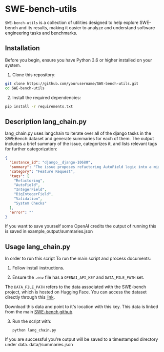 # SWE-bench-utils

`SWE-bench-utils` is a collection of utilities designed to help explore SWE-bench and its results, making it easier to analyze and understand software engineering tasks and benchmarks.

## Installation

Before you begin, ensure you have Python 3.6 or higher installed on your system.

1. Clone this repository:

```bash
git clone https://github.com/yourusername/SWE-bench-utils.git
cd SWE-bench-utils
```

2. Install the required dependencies:

```bash
pip install -r requirements.txt
```

## Description lang_chain.py

lang_chain.py uses langchain to iterate over all of the django tasks in the SWEBench dataset and generate summaries for each of them. The output includes a brief summary of the issue, categorizes it, and lists relevant tags for further categorization:

```json
{
  "instance_id": "django__django-10680",
  "summary": "The issue proposes refactoring AutoField logic into a mixin to inherit system checks and validation checks from IntegerField and BigIntegerField. This could potentially make it easier to define new types of auto fields based on other fields in the future.",
  "category": "Feature Request",
  "tags": [
    "Refactoring",
    "AutoField",
    "IntegerField",
    "BigIntegerField",
    "Validation",
    "System Checks"
  ],
  "error": ""
}
```

If you want to save yourself some OpenAI credits the output of running this is saved in example_output/summaries.json

## Usage lang_chain.py

In order to run this script
To run the main script and process documents:

1. Follow install instructions.

2. Ensure the `.env` file has a `OPENAI_API_KEY` and `DATA_FILE_PATH` set.

The `DATA_FILE_PATH` refers to the data associated with the SWE-bench project, which is hosted on Hugging Face. You can access the dataset directly through this [link](https://huggingface.co/datasets/princeton-nlp/SWE-bench_bm25_40K/blob/main/data/test-00000-of-00001-b8fa8348bb47ebf6.parquet).

Download this data and point to it's location with this key.
This data is linked from the main [SWE-bench github](https://github.com/princeton-nlp/SWE-bench).

3. Run the script with:
   ```
   python lang_chain.py
   ```

If you are successful you're output will be saved to a timestamped directory under data. data/<timestamp>/summaries.json
